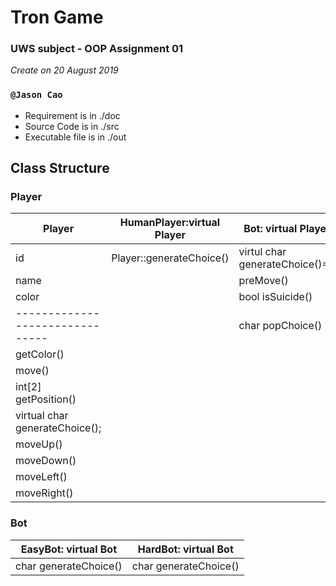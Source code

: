 # Tron Game
### UWS subject - OOP Assignment 01  
*Create on 20 August 2019*
### `@Jason Cao`  
- Requirement is in ./doc
- Source Code is in ./src
- Executable file is in ./out

## Class Structure
### Player

|Player                         |HumanPlayer:virtual Player     |Bot: virtual Player            |
|      ---                      |---                            |---                            |
|id                             |Player::generateChoice()       |virtul char generateChoice()=0 | 
|name                           |                               |preMove()                      |  
|color                          |                               |bool isSuicide()               |
|-------------------------------|                               |char popChoice()               |                              
|getColor()                     |
|move()                         |
|int[2] getPosition()           |
|virtual char generateChoice(); |
|moveUp()                       |
|moveDown()                     |
|moveLeft()                     |
|moveRight()                    |

### Bot
|EasyBot: virtual Bot        |HardBot: virtual Bot|
|---                         |---|
|char generateChoice()       |char generateChoice()|

